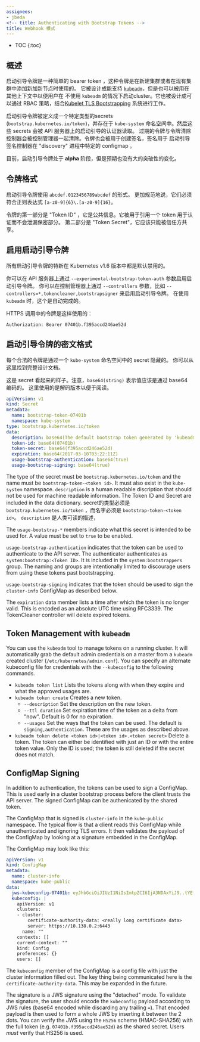 ```yaml
---
assignees:
- jbeda
<!-- title: Authenticating with Bootstrap Tokens -->
title: Webhook 模式
---
```


* TOC
{:toc}

<!-- ## Overview -->
## 概述

<!-- Bootstrap tokens are a simple bearer token that is meant to be used when -->
<!-- creating new clusters or joining new nodes to an existing cluster.  It was built -->
<!-- to support [`kubeadm`](/docs/admin/kubeadm/), but can be used in other contexts -->
<!-- for users that wish to start clusters without `kubeadm`. It is also built to -->
<!-- work, via RBAC policy, with the [Kubelet TLS -->
<!-- Bootstrapping](/docs/admin/kubelet-tls-bootstrapping/) system. -->
启动引导令牌是一种简单的 bearer token ，这种令牌是在新建集群或者在现有集群中添加新加新节点时使用的。
它被设计成能支持 [`kubeadm`](/docs/admin/kubeadm/)，但是也可以被用在其他上下文中以便用户在
不使用 `kubeadm` 的情况下启动cluster。它也被设计成可以通过 RBAC 策略，结合[Kubelet TLS
Bootstrapping](/docs/admin/kubelet-tls-bootstrapping/) 系统进行工作。

<!-- Bootstrap Tokens are defined with a specific type -->
<!-- (`bootstrap.kubernetes.io/token`) of secrets that lives in the `kube-system` -->
<!-- namespace.  These Secrets are then read by the Bootstrap Authenticator in the -->
<!-- API Server.  Expired tokens are removed with the TokenCleaner controller in the -->
<!-- Controller Manager.  The tokens are also used to create a signature for a -->
<!-- specific ConfigMap used in a "discovery" process through a BootstrapSigner -->
<!-- controller. -->
启动引导令牌被定义成一个特定类型的secrets (`bootstrap.kubernetes.io/token`)，并存在于
`kube-system` 命名空间中。然后这些 secrets 会被 API 服务器上的启动引导的认证器读取。
过期的令牌与令牌清除控制器会被控制管理器一起清除。令牌也会被用于创建签名，签名用于
启动引导签名控制器在 "discovery" 进程中特定的 configmap 。


<!-- Currently, Bootstrap Tokens are **alpha** but there are no large breaking -->
<!-- changes expected. -->
目前，启动引导令牌处于 **alpha** 阶段，但是预期也没有大的突破性的变化。

<!-- ## Token Format -->
## 令牌格式

<!-- Bootstrap Tokens take the form of `abcdef.0123456789abcdef`.  More formally, -->
<!-- they must match the regular expression `[a-z0-9]{6}\.[a-z0-9]{16}`. -->
启动引导令牌使用 `abcdef.0123456789abcdef` 的形式。
更加规范地说，它们必须符合正则表达式 `[a-z0-9]{6}\.[a-z0-9]{16}`。

<!-- The first part of the token is the "Token ID" and is considered public -->
<!-- information.  It is used when referring to a token without leaking the secret -->
<!-- part used for authentication. The second part is the "Token Secret" and should -->
<!-- only be shared with trusted parties. -->
令牌的第一部分是 "Token ID" ，它是公共信息。它被用于引用一个 token 用于认证而不会泄漏保密部分。
第二部分是 "Token Secret"，它应该只能被信任方共享。

<!-- ## Enabling Bootstrap Tokens -->
## 启用启动引导令牌

<!-- All features for Bootstrap Tokens are disabled by default in Kubernetes v1.6. -->
所有启动引导令牌的特新在 Kubernetes v1.6 版本中都是默认禁用的。

<!-- You can enable the Bootstrap Token authenticator with the -->
<!-- `--experimental-bootstrap-token-auth` flag on the API server.  You can enable -->
<!-- the Bootstrap controllers by specifying them withthe `--controllers` flag on the -->
<!-- controller manager with something like -->
<!-- `--controllers=*,tokencleaner,bootstrapsigner`.  This is done automatically when -->
<!-- using `kubeadm`. -->
你可以在 API 服务器上通过 `--experimental-bootstrap-token-auth` 参数启用启动引导令牌。
你可以在控制管理器上通过 `--controllers` 参数，比如 `--controllers=*,tokencleaner,bootstrapsigner` 来启用启动引导令牌。
在使用 `kubeadm` 时，这个是自动完成的。

<!-- Tokens are used in an HTTPS call as follows: -->
HTTPS 调用中的令牌是这样使用的：

```http
Authorization: Bearer 07401b.f395accd246ae52d
```

<!-- ## Bootstrap Token Secret Format -->
## 启动引导令牌的密文格式

<!-- Each valid token is backed by a secret in the `kube-system` namespace.  You can -->
<!-- find the full design doc -->
<!-- [here](https://git.k8s.io/community/contributors/design-proposals/bootstrap-discovery.md). -->
每个合法的令牌是通过一个 `kube-system` 命名空间中的 secret 隐藏的。
你可以从[这里](https://git.k8s.io/community/contributors/design-proposals/bootstrap-discovery.md)找到完整设计文档。

<!-- Here is what the secret looks like.  Note that `base64(string)` indicates the -->
<!-- value should be base64 encoded.  The undecoded version is provided here for -->
<!-- readability. -->
这是 secret 看起来的样子。注意，`base64(string)` 表示值应该是通过 base64 编码的。
这里使用的是解码版本以便于阅读。

```yaml
apiVersion: v1
kind: Secret
metadata:
  name: bootstrap-token-07401b
  namespace: kube-system
type: bootstrap.kubernetes.io/token
data:
  description: base64(The default bootstrap token generated by 'kubeadm init'.)
  token-id: base64(07401b)
  token-secret: base64(f395accd246ae52d)
  expiration: base64(2017-03-10T03:22:11Z)
  usage-bootstrap-authentication: base64(true)
  usage-bootstrap-signing: base64(true)
```

The type of the secret must be `bootstrap.kubernetes.io/token` and the name must
be `bootstrap-token-<token id>`.  It must also exist in the `kube-system`
namespace.  `description` is a human readable discription that should not be
used for machine readable information.  The Token ID and Secret are included in
the data dictionary.
secret的类型必须是 `bootstrap.kubernetes.io/token` ，而名字必须是 `bootstrap-token-<token id>`。
`description` 是人类可读的描述，

The `usage-bootstrap-*` members indicate what this secret is intended to be used
for.  A value must be set to `true` to be enabled.

`usage-bootstrap-authentication` indicates that the token can be used to
authenticate to the API server.  The authenticator authenticates as
`system:bootstrap:<Token ID>`.  It is included in the `system:bootstrappers`
group.  The naming and groups are intentionally limited to discourage users from
using these tokens past bootstrapping.

`usage-bootstrap-signing` indicates that the token should be used to sign the
`cluster-info` ConfigMap as described below.

The `expiration` data member lists a time after which the token is no longer
valid.  This is encoded as an absolute UTC time using RFC3339.  The TokenCleaner
controller will delete expired tokens.

## Token Management with `kubeadm`

You can use the `kubeadm` tool to manage tokens on a running cluster.  It will
automatically grab the default admin credentials on a master from a `kubeadm`
created cluster (`/etc/kubernetes/admin.conf`).  You can specify an alternate
kubeconfig file for credentials with the `--kubeconfig` to the following
commands.

* `kubeadm token list` Lists the tokens along with when they expire and what the
  approved usages are.
* `kubeadm token create` Creates a new token.
    * `--description` Set the description on the new token.
    * `--ttl duration` Set expiration time of the token as a delta from "now".
      Default is 0 for no expiration.
    * `--usages` Set the ways that the token can be used.  The default is
      `signing,authentication`.  These are the usages as described above.
* `kubeadm token delete <token id>|<token id>.<token secret>` Delete a token.
  The token can either be identified with just an ID or with the entire token
  value.  Only the ID is used; the token is still deleted if the secret does not
  match.

## ConfigMap Signing

In addition to authentication, the tokens can be used to sign a ConfigMap.  This
is used early in a cluster bootstrap process before the client trusts the API
server.  The signed ConfigMap can be authenicated by the shared token.

The ConfigMap that is signed is `cluster-info` in the `kube-public` namespace.
The typical flow is that a client reads this ConfigMap while unauthenticated and
ignoring TLS errors.  It then validates the payload of the ConfigMap by looking
at a signature embedded in the ConfigMap.

The ConfigMap may look like this:

```yaml
apiVersion: v1
kind: ConfigMap
metadata:
  name: cluster-info
  namespace: kube-public
data:
  jws-kubeconfig-07401b: eyJhbGciOiJIUzI1NiIsImtpZCI6IjA3NDAxYiJ9..tYEfbo6zDNo40MQE07aZcQX2m3EB2rO3NuXtxVMYm9U
  kubeconfig: |
    apiVersion: v1
    clusters:
    - cluster:
        certificate-authority-data: <really long certificate data>
        server: https://10.138.0.2:6443
      name: ""
    contexts: []
    current-context: ""
    kind: Config
    preferences: {}
    users: []
```

The `kubeconfig` member of the ConfigMap is a config file with just the cluster
information filled out.  The key thing being communicated here is the
`certificate-authority-data`.  This may be expanded in the future.

The signature is a JWS signature using the "detached" mode.  To validate the
signature, the user should encode the `kubeconfig` payload according to JWS
rules (base64 encoded while discarding any trailing `=`).  That encoded payload
is then used to form a whole JWS by inserting it between the 2 dots.  You can
verify the JWS using the `HS256` scheme (HMAC-SHA256) with the full token (e.g.
`07401b.f395accd246ae52d`) as the shared secret.  Users _must_ verify that HS256
is used.
